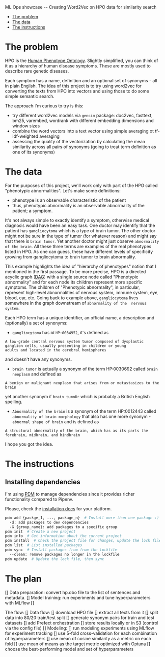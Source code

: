 ML Ops showcase -- Creating Word2Vec on HPO data for similarity search

* [The problem](#problem)
* [The data](#data)
* [The instructions](#instructions)



<a id="problem"></a>
# The problem

HPO is the [Human Phenotype Ontology](https://hpo.jax.org/app/). Slightly simplified, you can think of it as a hierarchy
of human disease symptoms. These are mostly used to describe rare genetic diseases.

Each symptom has a name, definition and an optional set of synonyms - all in plain English. The idea of this project is
to try using word2vec for converting the texts from HPO into vectors and using those to do some simple semantic search.

The approach I'm curious to try is this:
* try different word2vec models via `gensim` package: doc2vec, fasttext, bm25, varembed, wordrank with different
embedding dimensions and window sizes
* combine the word vectors into a text vector using simple averaging ot tf-idf-weighted averaging
* assessing the quality of the vectorization by calculating the mean similarity across all pairs of synonyms (going to
treat term definition as one of its synonyms)



<a id="data"></a>
# The data

For the purposes of this project, we'll work only with part of the HPO called "phenotypic abnormalities". Let's make
some definitions:
* phenotype is an observable characteristic of the patient
* thus, phenotypic abnormality is an observable abnormality of the patient; a symptom.

It's not always simple to exactly identify a symptom, otherwise medical diagnosis would have been an easy task.
One doctor may identify that the patient has `gangliocytoma` which is a type of brain tumor. The other doctor might
not be sure in the type of tumor (for whatever reason) and might say that there is `brain tumor`. Yet another doctor
might just observe `abnormality of the brain`. All these three terms are examples of the real phenotypes listed in HPO.
As one can guess, these have different levels of specificity growing from gangliocytoma to brain tumor to brain abnormality.

This example highlights the idea of "hierarchy of phenotypes" notion that I mentioned in the first passage. To be more
precise, HPO is a directed acyclic graph ([DAG](https://en.wikipedia.org/wiki/Directed_acyclic_graph)) with a single 
source node called "Phenotypic abnormality" and for each node its children represent more specific symptoms. The children 
of "Phenotypic abnormality", in particular, represent high-level abnormalities of nervous system, immune system, eye, blood,
ear, etc. Going back to example above, `gangliocytoma` lives somewhere in the graph downstream of `abnormality of the 
nervous system`.

Each HPO term has a unique identifier, an official name, a description and (optionally) a set of synonyms:
* `gangliocytoma` has id `HP:0034952`, it's defined as 
```
A low-grade central nervous system tumor composed of dysplastic ganglion cells, usually presenting in children or young 
adults and located in the cerebral hemispheres
```
and doesn't have any synonyms.
* `brain tumor` is actually a synonym of the term HP:0030692 called `brain neoplasm` and defined as
```
A benign or malignant neoplasm that arises from or metastasizes to the brain
```
yet another synonym if `brain tumoUr` which is probably a British English spelling.
* `Abnormality of the brain` is a synonym of the term HP:0012443 called `abnormality of brain morphology` that also has 
one more synonym - `abnormal shape of brain` and is defined as
```
A structural abnormality of the brain, which has as its parts the forebrain, midbrain, and hindbrain
```

I hope you got the idea.



<a id="instructions"></a>
# The instructions

<a id="install-deps"></a>
## Installing dependencies
I'm using [PDM](https://pdm.fming.dev/latest/) to manage dependencies since it provides richer functionality
compared to Pipenv.

Please, check the [installation docs](https://pdm.fming.dev/latest/#recommended-installation-method) for your 
platform.

```bash
pdm add {packge_1, ..., package_n}  # Install more than one package :)
  -d: add packages to dev dependencies
  -G {group_name}: add packages to a specific group
pdm init  # Create a new project
pdm info  # Get information about the current project
pdm install  # Check the project file for changes, update the lock file if needed, then sync
pdm list  # List installed packages
pdm sync  # Install packages from from the lockfile
  --clean: remove packages no longer in the lockfile
pdm update  # Update the lock file, then sync
```



# The plan

[] Data preparation: convert hp.obo file to the list of sentences and metadata.
[] Model training: run experiments and tune hyperparameters with MLflow
[] 

The flow:
[] Data flow:
    [] download HPO file
    [] extract all texts from it
    [] split data into 80/20 train/test split
    [] generate synonym pairs for train and test datasets
    [] add Prefect orchestration
    [] store results locally or in S3 (control via the config file)
[] Modeling:
    [] run modeling experiments using MLflow for experiment tracking
    [] use 5-fold cross-validation for each combination of hyperparameters
    [] use mean of cosine similarity as a metric on each fold
    [] use mean of means as the target metric optimized with Optuna
    [] choose the best-performing model and set of hyperparameters
